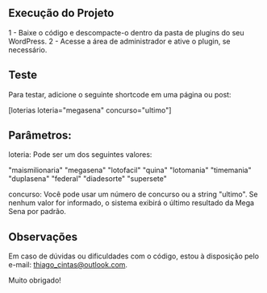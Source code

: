 ## Execução do Projeto
1 - Baixe o código e descompacte-o dentro da pasta de plugins do seu WordPress.
2 - Acesse a área de administrador e ative o plugin, se necessário.

## Teste
Para testar, adicione o seguinte shortcode em uma página ou post:

[loterias loteria="megasena" concurso="ultimo"]

## Parâmetros:
loteria: Pode ser um dos seguintes valores:

"maismilionaria"
"megasena"
"lotofacil"
"quina"
"lotomania"
"timemania"
"duplasena"
"federal"
"diadesorte"
"supersete"

concurso: Você pode usar um número de concurso ou a string "ultimo". Se nenhum valor for informado, o sistema exibirá o último resultado da Mega Sena por padrão.

## Observações
Em caso de dúvidas ou dificuldades com o código, estou à disposição pelo e-mail: thiago_cintas@outlook.com.

Muito obrigado!